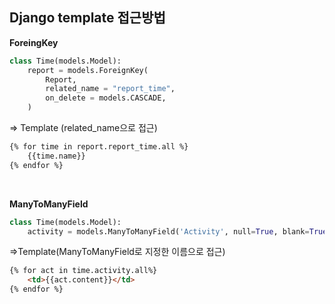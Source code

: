 ## Django template 접근방법

**ForeingKey**

````python
class Time(models.Model):
	report = models.ForeignKey(
        Report,
        related_name = "report_time",
        on_delete = models.CASCADE,
    )
````

=> Template (related_name으로 접근)

````html
{% for time in report.report_time.all %}
	{{time.name}}
{% endfor %}
````

​	

**ManyToManyField**

````python
class Time(models.Model):
    activity = models.ManyToManyField('Activity', null=True, blank=True)
````

=>Template(ManyToManyField로 지정한 이름으로 접근)

````html
{% for act in time.activity.all%}
	<td>{{act.content}}</td>
{% endfor %}
````

